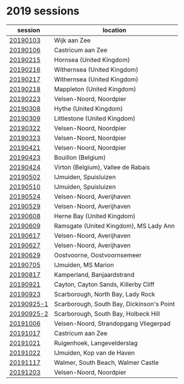 # 2019 sessions

session | location |
---|-------|
[20190103]() | Wijk aan Zee |
[20190106]() | Castricum aan Zee |
[20190215]() | Hornsea (United Kingdom) |
[20190216]() | Withernsea (United Kingdom) |
[20190217]() | Withernsea (United Kingdom) |
[20190218]() | Mappleton (United Kingdom) |
[20190223]() | Velsen-Noord, Noordpier |
[20190308]() | Hythe (United Kingdom) |
[20190309]() | Littlestone (United Kingdom) |
[20190322]() | Velsen-Noord, Noordpier |
[20190323]() | Velsen-Noord, Noordpier |
[20190421]() | Velsen-Noord, Noordpier |
[20190423]() | Bouillon (Belgium) |
[20190424]() | Virton (Belgium), Vallee de Rabais |
[20190502]() | IJmuiden, Spuisluizen |
[20190510]() | IJmuiden, Spuisluizen |
[20190524](2019/20190524.md) | Velsen-Noord, Averijhaven |
[20190529](2019/20190529.md) | Velsen-Noord, Averijhaven |
[20190608](2019/20190608.md) | Herne Bay (United Kingdom) |
[20190609](2019/20190609.md) | Ramsgate (United Kingdom), MS Lady Ann |
[20190617](2019/20190617.md) | Velsen-Noord, Averijhaven |
[20190627](2019/20190627.md) | Velsen-Noord, Averijhaven |
[20190629]() | Oostvoorne, Oostvoornsemeer |
[20190705]() | IJmuiden, MS Marion |
[20190817]() | Kamperland, Banjaardstrand |
[20190921]() | Cayton, Cayton Sands, Killerby Cliff |
[20190923]() | Scarborough, North Bay, Lady Rock |
[20190925-1]() | Scarborough, South Bay, Dickinson's Point |
[20190925-2]() | Scarborough, South Bay, Holbeck Hill |
[20191006](2019/20191006.md) | Velsen-Noord, Strandopgang Vliegerpad |
[20191017]() | Castricum aan Zee |
[20191021]() | Ruigenhoek, Langevelderslag |
[20191022]() | IJmuiden, Kop van de Haven |
[20191117]() | Walmer, South Beach, Walmer Castle |
[20191203]() | Velsen-Noord, Noordpier |
